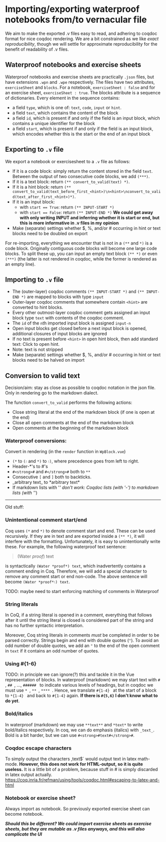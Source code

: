 # Importing/exporting waterproof notebooks from/to vernacular file
We aim to make the exported .v files easy to read, and adhering to coqdoc format for nice coqdoc rendering. We are a bit constrained as we like *exact reproducibility*, though we will settle for approximate reproducibility for the benefit of readability of .v files.

## Waterproof notebooks and exercise sheets

Waterproof notebooks and exercise sheets are practically `.json` files, but have extensions `.wpn` and `.wpe` respectively. The files have two attributes, `exerciseSheet` and `blocks`. For a notebook, `exerciseSheet : false` and for an exercise sheet, `exerciseSheet : true`. 
The blocks attribute is a sequence of dictionaries. Every element in the sequence contains:

- a field `type`, which is one of: `text`, `code`, `input` or `hint`.
- a field `text`, which contains the content of the block
- a field `id`, which is present if and only if the field is an input block, which contains a unique identifier for the block
- a field `start`, which is present if and only if the field is an input block, which encodes whether this is the start or the end of an input block

## Exporting to `.v` file

We export a notebook or exercisesheet to a `.v` file as follows:

- If it is a code block: simply return the content stored in the field `text`. Between the output of two consecutive code blocks, we add `(***)`.
- If it is a text block: return `(** convert_to_valid(text) *)`.
- If it is a hint block: return `(** convert_to_valid(text_before_first_<hint>)\n<hint>\nconvert_to_valid(text_after_first_<hint>)*)`.
- If it is an input block:
   - with `start == True`: return `(** INPUT-START *)`
   - with `start == False`: return `(** INPUT-END *)` **We could get away with only writing INPUT and inferring whether it is start or end, but this is more informative in .v files in my opinion**
- Make (separate) settings whether $, %, and/or # occurring in hint or text blocks need to be doubled on export

For re-importing, everything we encounter that is not in a `(**` and `*)` is a code block. Originally contiguous code blocks will become one large code blocks. To split these up, you can input an empty text block `(** *)` or even `(***)` (the latter is not rendered in coqdoc, while the former is rendered as an empty line).

## Importing to `.v` file

- The (outer-layer) coqdoc comments `(** INPUT-START *)` and `(** INPUT-END *)` are mapped to blocks with type `input`
- Outer-layer coqdoc comments that somewhere contain `<hint>` are converted to hint blocks.
- Every other outmost-layer coqdoc comment gets assigned an input block type `text` with contents of the coqdoc comment.
- The `id` of the `n`th imported input block is assigned `input-n`
- Open input blocks get closed before a next input block is opened, additional closures of input blocks are ignored
- If no text is present before `<hint>` in open hint block, then add standard text: Click to open hint.
- Note: text is not stripped
- Make (separate) settings whether $, %, and/or # occurring in hint or text blocks need to be halved on import

## Conversion to valid text

Decision/aim: stay as close as possible to coqdoc notation in the json file. Only in rendering go to the markdown dialect.

The function `convert_to_valid` performs the following actions:

- Close string literal at the end of the markdown block (if one is open at the end)
- Close all open comments at the end of the markdown block
- Open comments at the beginning of the markdown block

### Waterproof conversions:

Convert in rendering (in the `render` function in `WpBlock.vue`)

- `(*` to `(💧` and `*)` to `💧)`, where precedence goes from left to right.
- Header-*'s to #'s
- `#<strong>#` and `#</strong>#` both to `**`
- Consecutive `[` and `]` both to backticks.
- \_arbitrary text\_ to \*arbitrary text\* 
- If markdown lists with '*' don't work: Coqdoc lists (with '-') to markdown lists (with '*')

---

Old stuff:

### Unintentional comment start/end

Coq uses `(*` and `*)` to denote comment start and end. These can be used recursively. If they are in text and are exported inside a `(** *)`, it will interfere with the formatting.
Unfortunately, it is easy to unintentionally write these. For example, the following waterproof text sentence:

> (Water *proof*) text

is syntactically `(Water *proof*) text`, which inadvertently contains a comment ending in Coq. Therefore, we will add a special character to remove any comment start or end non-code. The above sentence will become `(Water *proof*💧) text`.

TODO: maybe need to start enforcing matching of comments in Waterproof

### String literals

In CoQ, if a string literal is opened in a comment, everything that follows after it until the string literal is closed is considered part of the string and has no further syntactic interpretation.

Moreover, Coq string literals in comments *must* be completed in order to be parsed correctly. Strings begin and end with double quotes (`"`). To avoid an odd number of double quotes, we add an `"` to the end of the open comment in `text` if it contains an odd number of quotes.

### Using \#{1-6}
TODO: in principle we can ignore(?) this and tackle it in the Vue representation of blocks.
In waterproof (markdown) we may start text with `# `, `## `, ..., `###### ` to indicate various levels of headings, but in coqdoc we must use `* `, `** `, `**** `. Hence, we translate `#{1-4} ` at the start of a block to `*{1-4} ` and back to `#{1-4}` again. **If there is `#{5,6}` I don't know what to do yet**.

### Bold/italics
In waterproof (markdown) we may use `**text**` and `*text*` to write bold/italics respectively. In coq, we can do emphasis (italics) with `_text_`. Bold is a bit harder, but we can use `#<strong>#text#</strong>#`.

### Coqdoc escape characters
To simply output the characters $, % and # and escaping their escaping role in coqdoc, these characters are be doubled. In coqdoc, `$text$` would output text in latex math-mode. **However, this does not work for HTML-output, so it is quite useless.** 
It is a little bit of a problem, because stuff in # is simply discarded in latex output actually.
https://coq.inria.fr/refman/using/tools/coqdoc.html#escaping-to-latex-and-html

### Notebook or exercise sheet?

Always import as notebook. So previously exported exercise sheet can become notebook.

***Should this be different? We could import exercise sheets as exercise sheets, but they are mutable as .v files anyways, and this will also complicate the UI***
